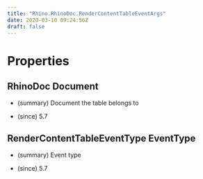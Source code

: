 ```yaml
---
title: "Rhino.RhinoDoc.RenderContentTableEventArgs"
date: 2020-03-10 09:24:56Z
draft: false
---
```


# Properties
## RhinoDoc Document
- (summary) 
       Document the table belongs to
       
- (since) 5.7
## RenderContentTableEventType EventType
- (summary) 
       Event type
       
- (since) 5.7
